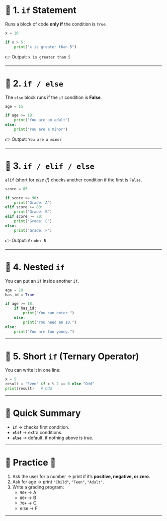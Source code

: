 # 🔹 1. `if` Statement

Runs a block of code **only if** the condition is `True`.

```python
x = 10

if x > 5:
    print("x is greater than 5")

```

👉 Output: `x is greater than 5`

---

# 🔹 2. `if / else`

The `else` block runs if the `if` condition is **False**.

```python
age = 15

if age >= 18:
    print("You are an adult")
else:
    print("You are a minor")

```

👉 Output: `You are a minor`

---

# 🔹 3. `if / elif / else`

`elif` (short for *else if*) checks another condition if the first is `False`.

```python
score = 85

if score >= 90:
    print("Grade: A")
elif score >= 80:
    print("Grade: B")
elif score >= 70:
    print("Grade: C")
else:
    print("Grade: F")

```

👉 Output: `Grade: B`

---

# 🔹 4. Nested `if`

You can put an `if` inside another `if`.

```python
age = 20
has_id = True

if age >= 18:
    if has_id:
        print("You can enter.")
    else:
        print("You need an ID.")
else:
    print("You are too young.")

```

---

# 🔹 5. Short `if` (Ternary Operator)

You can write it in one line:

```python
x = 5
result = "Even" if x % 2 == 0 else "Odd"
print(result)   # Odd

```

---

# 🔹 Quick Summary

- **`if`** → checks first condition.
- **`elif`** → extra conditions.
- **`else`** → default, if nothing above is true.

---

# 🔹 Practice 📝

1. Ask the user for a number → print if it’s **positive, negative, or zero**.
2. Ask for age → print `"Child"`, `"Teen"`, `"Adult"`.
3. Write a grading program:
    - `90+` → A
    - `80+` → B
    - `70+` → C
    - else → F

---
